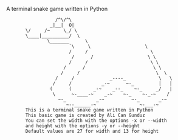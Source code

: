 A terminal snake game written in Python

                      /^\/^\
                    _|__|  O|
           \/     /~     \_/ \
           \____|__________/  \
                   \_______      \
                           `\     \                    \
                           /     /                       \       
                            /      /                    \ \      
                           /     /                       \ \     
                         /      /                         \ \    
                        /     /                            \  \  
                      /     /             _----_            \   \
                     /     /           _-~      ~-_         |   |
                    (      (        _-~    _--_    ~-_     _/   |
                     \      ~-____-~    _-~    ~-_    ~-_-~    / 
                       ~-_           _-~          ~-_       _-~  
                          ~--______-~                ~-___-~     
           This is a terminal snake game written in Python       
           This basic game is created by Ali Can Gunduz
           You can set the width with the options -x or --width  
           and height with the options -y or --height
           Default values are 27 for width and 13 for height    
